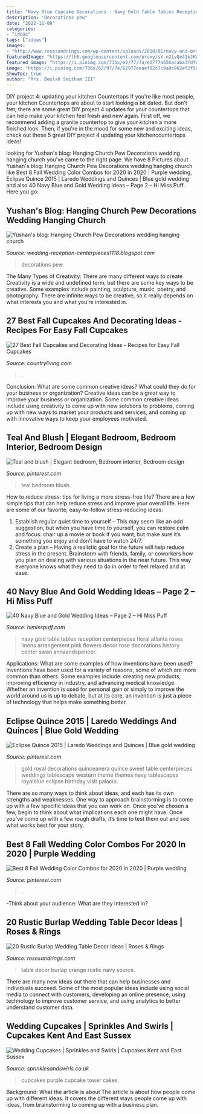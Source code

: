 ```yaml
---
title: "Navy Blue Cupcake Decorations : Navy Gold Table Tables Reception Centerpieces Floral Atlanta Roses Linens Arrangement Pink Flowers Decor Rose Decorations History Center Swan Annaandspencer"
description: "Decorations pew"
date: "2022-11-08"
categories:
- "ideas"
tags: ["ideas"]
images:
- "http://www.rosesandrings.com/wp-content/uploads/2018/01/navy-and-orange-burlap-wedding-table-decor.jpg"
featuredImage: "https://lh6.googleusercontent.com/proxy/sY-n2ivQe41kJKWrvpjlDEkDtZvtaZ2yiz7ryHj1-e6cKJDqix8Rq5v3DLJS6NdBcl6psiIq4Xog4172iVSt9fDdU3I4hxHH-x-pAoRcptOpVO-0kWYerge9N0iO3OQSn0o=w1200-h630-p-k-no-nu"
featured_image: "https://i.pinimg.com/736x/e2/77/7a/e2777a656acaba3fdf0ad41a77a93796.jpg"
image: "https://i.pinimg.com/736x/62/97/7e/62977eeaef82c7c9a0c962ef2f5a5d40--saphire-blue-wedding-royal-blue-and-gold-wedding.jpg"
ShowToc: true
author: "Mrs. Beulah Smitham III"
---
```



DIY project 4: updating your kitchen Countertops
If you're like most people, your kitchen Countertops are about to start looking a bit dated. But don't fret, there are some great DIY project 4 updates for your countertops that can help make your kitchen feel fresh and new again. First off, we recommend adding a granite countertop to give your kitchen a more finished look. Then, if you're in the mood for some new and exciting ideas, check out these 5 great DIY project 4 updating your kitchencountertops ideas!

	

		
looking for Yushan&#039;s blog: Hanging Church Pew Decorations wedding hanging church you've came to the right page. We have 8 Pictures about Yushan&#039;s blog: Hanging Church Pew Decorations wedding hanging church like Best 8 Fall Wedding Color Combos for 2020 in 2020 | Purple wedding, Eclipse Quince 2015 | Laredo Weddings and Quinces | Blue gold wedding and also 40 Navy Blue and Gold Wedding Ideas – Page 2 – Hi Miss Puff. Here you go:
		
    
## Yushan&#039;s Blog: Hanging Church Pew Decorations Wedding Hanging Church

<img loading=lazy src="https://lh6.googleusercontent.com/proxy/sY-n2ivQe41kJKWrvpjlDEkDtZvtaZ2yiz7ryHj1-e6cKJDqix8Rq5v3DLJS6NdBcl6psiIq4Xog4172iVSt9fDdU3I4hxHH-x-pAoRcptOpVO-0kWYerge9N0iO3OQSn0o=w1200-h630-p-k-no-nu" onerror="this.onerror=null;this.src='https://tse2.mm.bing.net/th?id=OIP.3VcTtkILDfajR11Pk43bwgAAAA&amp;pid=15.1';" alt="Yushan&#039;s blog: Hanging Church Pew Decorations wedding hanging church">

_Source: wedding-reception-centerpieces1118.blogspot.com_

>decorations pew. 

	

The Many Types of Creativity: There are many different ways to create
Creativity is a wide and undefined term, but there are some key ways to be creative. Some examples include painting, sculpture, music, poetry, and photography. There are infinite ways to be creative, so it really depends on what interests you and what you’re interested in.

    
## 27 Best Fall Cupcakes And Decorating Ideas - Recipes For Easy Fall Cupcakes

<img loading=lazy src="https://hips.hearstapps.com/hmg-prod.s3.amazonaws.com/images/fall-cupcakes-1560964072.jpg?crop=0.669xw:1.00xh;0,0&amp;resize=640:*" onerror="this.onerror=null;this.src='https://tse4.mm.bing.net/th?id=OIP.ki05DIEQl4K6XiVef3T0BwHaHY&amp;pid=15.1';" alt="27 Best Fall Cupcakes and Decorating Ideas - Recipes for Easy Fall Cupcakes">

_Source: countryliving.com_

>. 

	

Conclusion: What are some common creative ideas? What could they do for your business or organization?
Creative ideas can be a great way to improve your business or organization. Some common creative ideas include using creativity to come up with new solutions to problems, coming up with new ways to market your products and services, and coming up with innovative ways to keep your employees motivated.

    
## Teal And Blush | Elegant Bedroom, Bedroom Interior, Bedroom Design

<img loading=lazy src="https://i.pinimg.com/736x/fc/00/c3/fc00c38f3708826e7fe4b8565eb6347b.jpg" onerror="this.onerror=null;this.src='https://tse3.mm.bing.net/th?id=OIP.hOkpJ1ZjDO1khlpuXgGhcQHaJQ&amp;pid=15.1';" alt="Teal and blush | Elegant bedroom, Bedroom interior, Bedroom design">

_Source: pinterest.com_

>teal bedroom blush. 

	

How to reduce stress: tips for living a more stress-free life?
There are a few simple tips that can help reduce stress and improve your overall life. Here are some of our favorite, easy-to-follow stress-reducing ideas: 
1. Establish regular quiet time to yourself – This may seem like an odd suggestion, but when you have time to yourself, you can restore calm and focus. chair up a movie or book if you want, but make sure it’s something you enjoy and don’t have to watch 24/7. 
2. Create a plan – Having a realistic goal for the future will help reduce stress in the present. Brainstorm with friends, family, or coworkers how you plan on dealing with various situations in the near future. This way everyone knows what they need to do in order to feel relaxed and at ease. 

    
## 40 Navy Blue And Gold Wedding Ideas – Page 2 – Hi Miss Puff

<img loading=lazy src="https://www.himisspuff.com/wp-content/uploads/2016/10/1920s-navy-and-gold-wedding-table.jpg" onerror="this.onerror=null;this.src='https://tse1.mm.bing.net/th?id=OIP.zoZdh6JdKrDxfzfIKZzFjwHaLG&amp;pid=15.1';" alt="40 Navy Blue and Gold Wedding Ideas – Page 2 – Hi Miss Puff">

_Source: himisspuff.com_

>navy gold table tables reception centerpieces floral atlanta roses linens arrangement pink flowers decor rose decorations history center swan annaandspencer. 

	

Applications: What are some examples of how inventions have been used?
Inventions have been used for a variety of reasons, some of which are more common than others. Some examples include: creating new products, improving efficiency in industry, and advancing medical knowledge. Whether an invention is used for personal gain or simply to improve the world around us is up to debate, but at its core, an invention is just a piece of technology that helps make something better.

    
## Eclipse Quince 2015 | Laredo Weddings And Quinces | Blue Gold Wedding

<img loading=lazy src="https://i.pinimg.com/736x/62/97/7e/62977eeaef82c7c9a0c962ef2f5a5d40--saphire-blue-wedding-royal-blue-and-gold-wedding.jpg" onerror="this.onerror=null;this.src='https://tse1.mm.bing.net/th?id=OIP.PrgfQoXLLRltz4KP4rudLQHaLH&amp;pid=15.1';" alt="Eclipse Quince 2015 | Laredo Weddings and Quinces | Blue gold wedding">

_Source: pinterest.com_

>gold royal decorations quinceanera quince sweet table centerpieces weddings tablescape western theme themes navy tablescapes royalblue eclipse birthday visit palacio. 

	

There are so many ways to think about ideas, and each has its own strengths and weaknesses. One way to approach brainstorming is to come up with a few specific ideas that you can work on. Once you’ve chosen a few, begin to think about what implications each one might have. Once you’ve come up with a few rough drafts, it’s time to test them out and see what works best for your story.

    
## Best 8 Fall Wedding Color Combos For 2020 In 2020 | Purple Wedding

<img loading=lazy src="https://i.pinimg.com/736x/e2/77/7a/e2777a656acaba3fdf0ad41a77a93796.jpg" onerror="this.onerror=null;this.src='https://tse4.mm.bing.net/th?id=OIP.5W6xrxXp-9HjWcP62iuK4wHaO0&amp;pid=15.1';" alt="Best 8 Fall Wedding Color Combos for 2020 in 2020 | Purple wedding">

_Source: pinterest.com_

>. 

	

-Think about your audience: What are they interested in?

    
## 20 Rustic Burlap Wedding Table Decor Ideas | Roses &amp; Rings

<img loading=lazy src="http://www.rosesandrings.com/wp-content/uploads/2018/01/navy-and-orange-burlap-wedding-table-decor.jpg" onerror="this.onerror=null;this.src='https://tse4.mm.bing.net/th?id=OIP.IGcz_tVStrDDHDKtXvVfAgHaLG&amp;pid=15.1';" alt="20 Rustic Burlap Wedding Table Decor Ideas | Roses &amp; Rings">

_Source: rosesandrings.com_

>table decor burlap orange rustic navy source. 

	

There are many new ideas out there that can help businesses and individuals succeed. Some of the most popular ideas include using social media to connect with customers, developing an online presence, using technology to improve customer service, and using analytics to better understand customer data.

    
## Wedding Cupcakes | Sprinkles And Swirls | Cupcakes Kent And East Sussex

<img loading=lazy src="http://www.sprinklesandswirls.co.uk/wp-content/uploads/2012/11/Purple-wedding-cupcake-tower.jpg.jpg" onerror="this.onerror=null;this.src='https://tse4.mm.bing.net/th?id=OIP.Wy2VXGDMzzs4ADPf4YWmYwHaLH&amp;pid=15.1';" alt="Wedding Cupcakes | Sprinkles and Swirls | Cupcakes Kent and East Sussex">

_Source: sprinklesandswirls.co.uk_

>cupcakes purple cupcake tower cakes. 

	

Background: What the article is about
The article is about how people come up with different ideas. It covers the different ways people come up with ideas, from brainstorming to coming up with a business plan.

